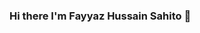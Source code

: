 ### Hi there I'm Fayyaz Hussain Sahito 👋

<!--
**FayyazHussainsahito28/fayyazhussainsahito28** is a ✨ _special_ ✨ repository because its `README.md` (this file) appears on your GitHub profile.



- 🔭 I’m currently working on
UWSN MAC protocol- A review (Under Publishing process)

- 🌱 I’m currently learning ...
MATLAB
PYTHON
AI
Deep learning

- 👯 I’m looking to collaborate on ...
The State of AI in Pakistan- A review

- 🤔 I’m looking for help with ...

- 💬 Ask me about ...
AI

- 📫 How to reach me: ...
LinkenIn
- 😄 Pronouns: Phayyaz

- ⚡ Fun fact: A lot 
